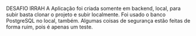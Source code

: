 DESAFIO IRRAH
A Aplicação foi criada somente em backend, local, para subir basta clonar o projeto e subir localmente. 
Foi usado o banco PostgreSQL no local, também. Algumas coisas de segurança estão feitas de forma ruim, pois é apenas um teste.
